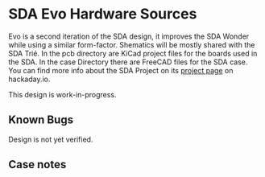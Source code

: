 # SDA Evo Hardware Sources
Evo is a second iteration of the SDA design, it improves the SDA Wonder while using a similar form-factor. Shematics will be mostly shared with the SDA Trié.
In the pcb directory are KiCad project files for the boards used in the SDA. In the case Directory there are FreeCAD files for the SDA case.
You can find more info about the SDA Project on its [project page](https://hackaday.io/project/35165-sda-the-best-new-pda) on hackaday.io.

This design is work-in-progress.

## Known Bugs
Design is not yet verified.

## Case notes

